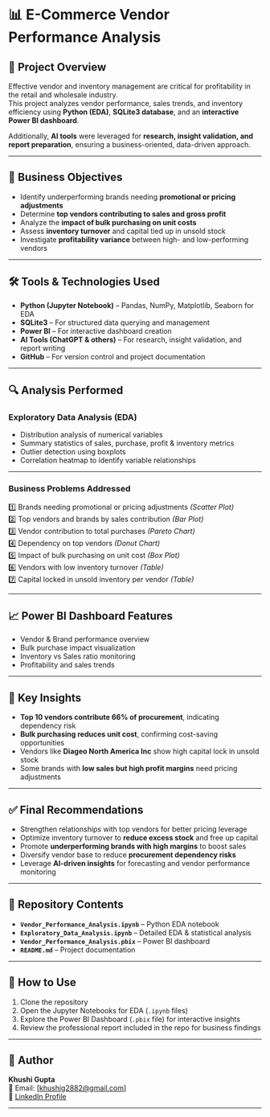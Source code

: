 # 📊 E-Commerce Vendor Performance Analysis  

## 📌 Project Overview  
Effective vendor and inventory management are critical for profitability in the retail and wholesale industry.  
This project analyzes vendor performance, sales trends, and inventory efficiency using **Python (EDA)**, **SQLite3 database**, and an **interactive Power BI dashboard**.  

Additionally, **AI tools** were leveraged for **research, insight validation, and report preparation**, ensuring a business-oriented, data-driven approach.  

---

## 🎯 Business Objectives  
- Identify underperforming brands needing **promotional or pricing adjustments**  
- Determine **top vendors contributing to sales and gross profit**  
- Analyze the **impact of bulk purchasing on unit costs**  
- Assess **inventory turnover** and capital tied up in unsold stock  
- Investigate **profitability variance** between high- and low-performing vendors  

---

## 🛠 Tools & Technologies Used  
- **Python (Jupyter Notebook)** – Pandas, NumPy, Matplotlib, Seaborn for EDA  
- **SQLite3** – For structured data querying and management  
- **Power BI** – For interactive dashboard creation  
- **AI Tools (ChatGPT & others)** – For research, insight validation, and report writing  
- **GitHub** – For version control and project documentation  

---

## 🔍 Analysis Performed  
### Exploratory Data Analysis (EDA)  
- Distribution analysis of numerical variables  
- Summary statistics of sales, purchase, profit & inventory metrics  
- Outlier detection using boxplots  
- Correlation heatmap to identify variable relationships  

---

### Business Problems Addressed  
1️⃣ Brands needing promotional or pricing adjustments *(Scatter Plot)*  
2️⃣ Top vendors and brands by sales contribution *(Bar Plot)*  
3️⃣ Vendor contribution to total purchases *(Pareto Chart)*  
4️⃣ Dependency on top vendors *(Donut Chart)*  
5️⃣ Impact of bulk purchasing on unit cost *(Box Plot)*  
6️⃣ Vendors with low inventory turnover *(Table)*  
7️⃣ Capital locked in unsold inventory per vendor *(Table)*  

---

## 📈 Power BI Dashboard Features  
- Vendor & Brand performance overview  
- Bulk purchase impact visualization  
- Inventory vs Sales ratio monitoring  
- Profitability and sales trends  

---

## 🔑 Key Insights  
- **Top 10 vendors contribute 66% of procurement**, indicating dependency risk  
- **Bulk purchasing reduces unit cost**, confirming cost-saving opportunities  
- Vendors like **Diageo North America Inc** show high capital lock in unsold stock  
- Some brands with **low sales but high profit margins** need pricing adjustments  

---

## ✅ Final Recommendations  
- Strengthen relationships with top vendors for better pricing leverage  
- Optimize inventory turnover to **reduce excess stock** and free up capital  
- Promote **underperforming brands with high margins** to boost sales  
- Diversify vendor base to reduce **procurement dependency risks**  
- Leverage **AI-driven insights** for forecasting and vendor performance monitoring  

---

## 📂 Repository Contents  
- **`Vendor_Performance_Analysis.ipynb`** – Python EDA notebook  
- **`Exploratory_Data_Analysis.ipynb`** – Detailed EDA & statistical analysis  
- **`Vendor_Performance_Analysis.pbix`** – Power BI dashboard  
- **`README.md`** – Project documentation  

---

## 🚀 How to Use  
1. Clone the repository  
2. Open the Jupyter Notebooks for EDA (`.ipynb` files)  
3. Explore the Power BI Dashboard (`.pbix` file) for interactive insights  
4. Review the professional report included in the repo for business findings  

---

## 👤 Author  
**Khushi Gupta**  
📧 Email: [khushig2882@gmail.com]  
🔗 [LinkedIn Profile](www.linkedin.com/in/khushi-gupta-5892772b6)  

---
